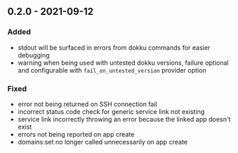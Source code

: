 ## 0.2.0 - 2021-09-12
### Added
* stdout will be surfaced in errors from dokku commands for easier debugging
* warning when being used with untested dokku versions, failure optional and configurable with `fail_on_untested_version` provider option
### Fixed
* error not being returned on SSH connection fail
* incorrect status code check for generic service link not existing
* service link incorrectly throwing an error because the linked app doesn't exist
* errors not being reported on app create
* domains:set no longer called unnecessarily on app create